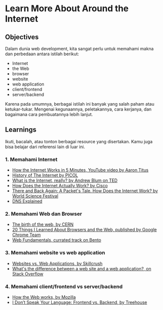 # Learn More About Around the Internet

## Objectives

Dalam dunia web development, kita sangat perlu untuk memahami makna dan perbedaan antara istilah berikut:

- Internet
- the Web
- browser
- website
- web application
- client/frontend
- server/backend

Karena pada umumnya, berbagai istilah ini banyak yang salah paham atau ketukar-tukar. Mengenai kegunaannya, peletakannya, cara kerjanya, dan bagaimana cara pembuatannya lebih lanjut.

## Learnings

Ikuti, bacalah, atau tonton berbagai resource yang disertakan. Kamu juga bisa belajar dari referensi lain di luar ini.

### 1. Memahami Internet

- [How the Internet Works in 5 Minutes, YouTube video by Aaron Titus](https://www.youtube.com/watch?v=7_LPdttKXPc)
- [History of The Internet by PICOL](https://www.youtube.com/watch?v=9hIQjrMHTv4)
- [What is the Internet, really? by Andrew Blum on TED](https://www.youtube.com/watch?v=XE_FPEFpHt4)
- [How Does the Internet Actually Work? by Cisco](https://www.youtube.com/watch?v=ZonvMhT5c_Q)
- [There and Back Again: A Packet's Tale. How Does the Internet Work? by World Science Festival](https://www.youtube.com/watch?v=ewrBalT_eBM)
- [DNS Explained](https://www.youtube.com/watch?v=72snZctFFtA)

### 2. Memahami Web dan Browser

- [The birth of the web, by CERN](http://home.cern/topics/birth-web)
- [20 Things I Learned About Browsers and the Web, published by Google Chrome Team](http://20thingsilearned.com)
- [Web Fundamentals, currated track on Bento](https://bento.io/tracks/web-fundamentals)

### 3. Memahami website vs web application

- [Websites vs. Web Applications, by Skillcrush](http://skillcrush.com/2013/03/28/websites-vs-web-applications)
- [What's the difference between a web site and a web application?, on Stack Overflow](http://stackoverflow.com/questions/8694922/whats-the-difference-between-a-web-site-and-a-web-application)

### 4. Memahami client/frontend vs server/backend

- [How the Web works, by Mozilla](https://developer.mozilla.org/en-US/Learn/Getting_started_with_the_web/How_the_Web_works)
- [I Don’t Speak Your Language: Frontend vs. Backend, by Treehouse](http://blog.teamtreehouse.com/i-dont-speak-your-language-frontend-vs-backend)

